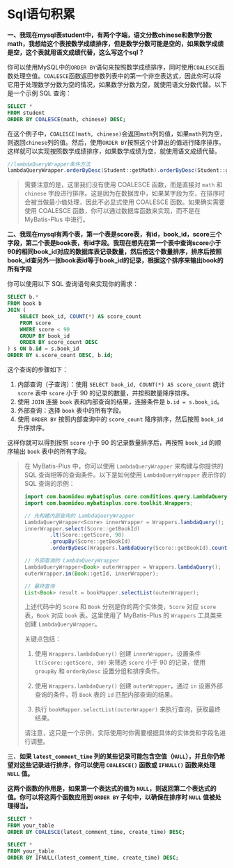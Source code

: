 # Sql语句积累

**一、我现在mysql表student中，有两个字端，语文分数chinese和数学分数math，我想给这个表按数学成绩排序，但是数学分数可能是空的，如果数学成绩是空，这个表就用语文成绩代替，这么写这个sql？**

你可以使用MySQL中的`ORDER BY`语句来按照数学成绩排序，同时使用`COALESCE`函数处理空值。`COALESCE`函数返回参数列表中的第一个非空表达式，因此你可以将它用于处理数学分数为空的情况，如果数学分数为空，就使用语文分数代替。以下是一个示例 SQL 查询：

```sql
SELECT *
FROM student
ORDER BY COALESCE(math, chinese) DESC;
```

在这个例子中，`COALESCE(math, chinese)`会返回`math`列的值，如果`math`列为空，则返回`chinese`列的值。然后，使用`ORDER BY`按照这个计算出的值进行降序排序。这样就可以实现按照数学成绩排序，如果数学成绩为空，就使用语文成绩代替。

```java
//lambdaQueryWrapper条件方法
lambdaQueryWrapper.orderByDesc(Student::getMath).orderByDesc(Student::getChinese);
```

> 需要注意的是，这里我们没有使用 COALESCE 函数，而是直接对 `math` 和 `chinese` 字段进行排序。这是因为在数据库中，如果某字段为空，在排序时会被当做最小值处理，因此不必显式使用 COALESCE 函数。如果确实需要使用 COALESCE 函数，你可以通过数据库函数来实现，而不是在 MyBatis-Plus 中进行。





**二、我现在mysql有两个表，第一个表是score表，有id，book_id，score三个字段，第二个表是book表，有id字段。我现在想先在第一个表中查询score小于90的相同book_id对应的数据库表记录数量，然后按这个数量排序，排序后按照book_id查另外一张book表id等于book_id的记录，根据这个排序来输出book的所有字段**

你可以使用以下 SQL 查询语句来实现你的需求：

```sql
SELECT b.*
FROM book b
JOIN (
    SELECT book_id, COUNT(*) AS score_count
    FROM score
    WHERE score < 90
    GROUP BY book_id
    ORDER BY score_count DESC
) s ON b.id = s.book_id
ORDER BY s.score_count DESC, b.id;
```

这个查询的步骤如下：

1. 内部查询（子查询）：使用 `SELECT book_id, COUNT(*) AS score_count` 统计 `score` 表中 `score` 小于 90 的记录的数量，并按照数量降序排序。
2. 使用 `JOIN` 连接 `book` 表和内部查询的结果，连接条件是 `b.id = s.book_id`。
3. 外部查询：选择 `book` 表中的所有字段。
4. 使用 `ORDER BY` 按照内部查询中的 `score_count` 降序排序，然后按照 `book_id` 升序排序。

这样你就可以得到按照 `score` 小于 90 的记录数量排序后，再按照 `book_id` 的顺序输出 `book` 表中的所有字段。

> 在 MyBatis-Plus 中，你可以使用 `LambdaQueryWrapper` 来构建与你提供的 SQL 查询相等的查询条件。以下是如何使用 `LambdaQueryWrapper` 表示你的 SQL 查询的示例：
>
> ```java
> import com.baomidou.mybatisplus.core.conditions.query.LambdaQueryWrapper;
> import com.baomidou.mybatisplus.core.toolkit.Wrappers;
>
> // 先构建内部查询的 LambdaQueryWrapper
> LambdaQueryWrapper<Score> innerWrapper = Wrappers.lambdaQuery();
> innerWrapper.select(Score::getBookId)
>         .lt(Score::getScore, 90)
>         .groupBy(Score::getBookId)
>         .orderByDesc(Wrappers.lambdaQuery(Score::getBookId).count().desc());
>
> // 外部查询的 LambdaQueryWrapper
> LambdaQueryWrapper<Book> outerWrapper = Wrappers.lambdaQuery();
> outerWrapper.in(Book::getId, innerWrapper);
>
> // 最终查询
> List<Book> result = bookMapper.selectList(outerWrapper);
> ```
>
> 上述代码中的 `Score` 和 `Book` 分别是你的两个实体类，`Score` 对应 `score` 表，`Book` 对应 `book` 表。这里使用了 MyBatis-Plus 的 `Wrappers` 工具类来创建 `LambdaQueryWrapper`。
>
> 关键点包括：
>
> 1. 使用 `Wrappers.lambdaQuery()` 创建 `innerWrapper`，设置条件 `lt(Score::getScore, 90)` 来筛选 `score` 小于 90 的记录，使用 `groupBy` 和 `orderByDesc` 设置分组和排序条件。
>
> 2. 使用 `Wrappers.lambdaQuery()` 创建 `outerWrapper`，通过 `in` 设置外部查询的条件，将 `Book` 表的 `id` 匹配内部查询的结果。
>
> 3. 执行 `bookMapper.selectList(outerWrapper)` 来执行查询，获取最终结果。
>
> 请注意，这只是一个示例，实际使用时你需要根据具体的实体类和字段名进行调整。



三、**如果 `latest_comment_time` 列的某些记录可能包含空值（`NULL`），并且你仍希望对这些记录进行排序，你可以使用 `COALESCE()` 函数或 `IFNULL()` 函数来处理 `NULL` 值。**

**这两个函数的作用是，如果第一个表达式的值为 `NULL`，则返回第二个表达式的值。你可以将这两个函数应用到 `ORDER BY` 子句中，以确保在排序时 `NULL` 值被处理得当。**



```sql
SELECT *
FROM your_table
ORDER BY COALESCE(latest_comment_time, create_time) DESC;
```



```sql
SELECT *
FROM your_table
ORDER BY IFNULL(latest_comment_time, create_time) DESC;
```





































